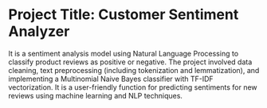 # Project Title: Customer Sentiment Analyzer
It is a sentiment analysis model using Natural Language Processing to classify product reviews as positive or negative. The project involved data cleaning, text preprocessing (including tokenization and lemmatization), and implementing a Multinomial Naive Bayes classifier with TF-IDF vectorization. It is a user-friendly function for predicting sentiments for new reviews using machine learning and NLP techniques.
